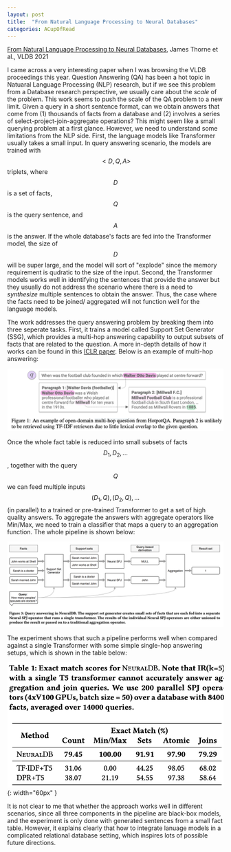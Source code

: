 ```yaml
---
layout: post
title:  "From Natural Language Processing to Neural Databases"
categories: ACupOfRead
---
```


[From Natural Language Processing to Neural Databases](http://vldb.org/pvldb/vol14/p1033-thorne.pdf), James Thorne et al., VLDB 2021

I came across a very interesting paper when I was browsing the VLDB proceedings this year. Question Answering (QA) has been a hot topic in Natuaral Language Processing (NLP) research, but if we see this problem from a Database research perspective, we usually care about the <i> scale </i> of the problem. This work seems to push the scale of the QA problem to a new limit. Given a query in a short sentence format, can we obtain answers that come from (1) thousands of facts from a database and (2) involves a series of select-project-join-aggregate operations? This might seem like a small querying problem at a first glance. However, we need to understand some limitations from the NLP side. First, the language models like Transformer usually takes a small input. In query answering scenario, the models are trained with $$<D,Q,A>$$ triplets, where $$D$$ is a set of facts, $$Q$$ is the query sentence, and $$A$$ is the answer. If the whole database's facts are fed into the Transformer model, the size of $$D$$ will be super large, and the model will sort of "explode" since the memory requirement is qudratic to the size of the input. Second, the Transformer models works well in identifying the sentences that provide the answer but they usually do not address the scenario where there is a need to <i>synthesize</i> multiple sentences to obtain the answer. Thus, the case where the facts need to be joined/ aggregated will not function well for the language models.

The work addresses the query answering problem by breaking them into three seperate tasks. First, it trains a model called Support Set Generator (SSG), which provides a multi-hop answering capability to output subsets of facts that are related to the question. A more in-depth details of how it works can be found in this [ICLR paper](http://vldb.org/pvldb/vol14/p1033-thorne.pdf). Below is an example of multi-hop answering:

![Multi-hop Answering](/assets/images/digest/1027/1027_1.png)

Once the whole fact table is reduced into small subsets of facts $$D_1, D_2,...$$, together with the query $$Q$$ we can feed multiple inputs $$(D_1,Q), (D_2,Q), ...$$ (in parallel) to a trained or pre-trained Transformer to get a set of high quality answers. To aggregate the answers with aggregate operators like Min/Max, we need to train a classifier that maps a query to an aggregation function. The whole pipeline is shown below:

![Pipeline](/assets/images/digest/1027/1027_2.png)

The experiment shows that such a pipeline performs well when compared against a single Transformer with some simple single-hop answering setups, which is shown in the table below:

![Experiment](/assets/images/digest/1027/1027_3.png){: width="60px" }

It is not clear to me that whether the approach works well in different scenarios, since all three components in the pipeline are black-box models, and the experiment is only done with generated sentences from a small fact table. However, it explains clearly that how to integrate lanuage models in a complicated relational database setting, which inspires lots of possible future directions.
